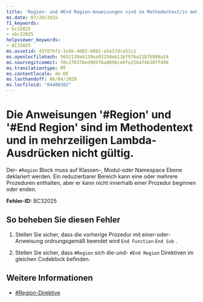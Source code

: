 ```yaml
---
title: 'Region- und #End Region-Anweisungen sind im Methodentext/in mehrzeiligen Lambda-Ausdrücken ungültig.'
ms.date: 07/20/2015
f1_keywords:
- bc32025
- vbc32025
helpviewer_keywords:
- BC32025
ms.assetid: 43707bf1-1c6b-4d82-b081-e5a17dca51c1
ms.openlocfilehash: 5652139ab139ea93258eb116f97ba21b76986a24
ms.sourcegitcommit: f8c270376ed905f6a8896ce0fe25b4f4b38ff498
ms.translationtype: MT
ms.contentlocale: de-DE
ms.lasthandoff: 06/04/2020
ms.locfileid: "84400382"
---
```

# <a name="region-and-end-region-statements-are-not-valid-within-method-bodiesmultiline-lambdas"></a>Die Anweisungen '#Region' und '#End Region' sind im Methodentext und in mehrzeiligen Lambda-Ausdrücken nicht gültig.
Der- `#Region` Block muss auf Klassen-, Modul-oder Namespace Ebene deklariert werden. Ein reduzierbarer Bereich kann eine oder mehrere Prozeduren enthalten, aber er kann nicht innerhalb einer Prozedur beginnen oder enden.  
  
 **Fehler-ID:** BC32025  
  
## <a name="to-correct-this-error"></a>So beheben Sie diesen Fehler  
  
1. Stellen Sie sicher, dass die vorherige Prozedur mit einer-oder-Anweisung ordnungsgemäß beendet wird `End Function` `End Sub` .  
  
2. Stellen Sie sicher, dass `#Region` sich die-und- `#End Region` Direktiven im gleichen Codeblock befinden.  
  
## <a name="see-also"></a>Weitere Informationen

- [#Region-Direktive](../directives/region-directive.md)
